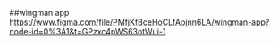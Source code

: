 ##wingman app
https://www.figma.com/file/PMfjKfBceHoCLfApjnn6LA/wingman-app?node-id=0%3A1&t=GPzxc4pWS63otWui-1
